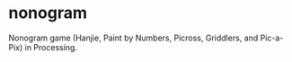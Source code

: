 # nonogram
Nonogram game (Hanjie, Paint by Numbers, Picross, Griddlers, and Pic-a-Pix) in Processing.
